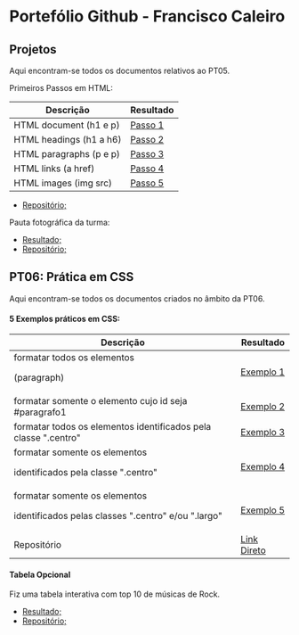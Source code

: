 # Portefólio Github - Francisco Caleiro

## Projetos

Aqui encontram-se todos os documentos relativos ao PT05.


Primeiros Passos em HTML:

| Descrição | Resultado |
| ------ | ------ |
| HTML document (h1 e p) | [Passo 1][passo1] |
| HTML headings (h1 a h6) | [Passo 2][passo2] |
| HTML paragraphs (p e p) | [Passo 3][passo3] |
| HTML links (a href) | [Passo 4][passo4] |
| HTML images (img src) | [Passo 5][passo5] |

- [Repositório;](https://github.com/franciscocaleiro/estrutura-html)


Pauta fotográfica da turma:

- [Resultado;](https://franciscocaleiro.github.io/PT05/)
- [Repositório;](https://github.com/franciscocaleiro/PT05)

[passo1]: https://franciscocaleiro.github.io/estrutura-html/documento.html
[passo2]: https://franciscocaleiro.github.io/estrutura-html/headings.html
[passo3]: https://franciscocaleiro.github.io/estrutura-html/paragraphs.html
[passo4]: https://franciscocaleiro.github.io/estrutura-html/links.html
[passo5]: https://franciscocaleiro.github.io/estrutura-html/imagens.html


## PT06: Prática em CSS

Aqui encontram-se todos os documentos criados no âmbito da PT06.

#### 5 Exemplos práticos em CSS:

| Descrição | Resultado |
| ------ | ------ |
| formatar todos os elementos <p> (paragraph) | [Exemplo 1][exemplo1] |
| formatar somente o elemento cujo id seja #paragrafo1 | [Exemplo 2][exemplo2] |
| formatar todos os elementos identificados pela classe ".centro" | [Exemplo 3][exemplo3] |
| formatar somente os elementos <p> identificados pela classe ".centro" | [Exemplo 4][exemplo4] |
| formatar somente os elementos <p> identificados pelas classes ".centro" e/ou ".largo" | [Exemplo 5][exemplo5] |
| Repositório | [Link Direto](https://github.com/franciscocaleiro/pt06) |
 
#### Tabela Opcional
  
Fiz uma tabela interativa com top 10 de músicas de Rock.

 [exemplo1]: <https://franciscocaleiro.github.io/PT06/1/1.html>
[exemplo2]: <https://franciscocaleiro.github.io/PT06/2/2.html>
[exemplo3]: <https://franciscocaleiro.github.io/PT06/3/3.html>
[exemplo4]: <https://franciscocaleiro.github.io/PT06/4/4.html>
[exemplo5]: <https://franciscocaleiro.github.io/PT06/5/5.html>
 
- [Resultado;](https://franciscocaleiro.github.io/PT06/tabela_original/rock.html)
- [Repositório;](https://franciscocaleiro.github.io/PT06/tabela_original/)
